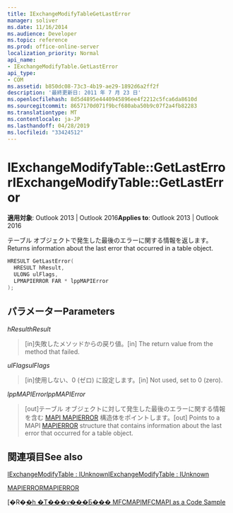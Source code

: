```yaml
---
title: IExchangeModifyTableGetLastError
manager: soliver
ms.date: 11/16/2014
ms.audience: Developer
ms.topic: reference
ms.prod: office-online-server
localization_priority: Normal
api_name:
- IExchangeModifyTable.GetLastError
api_type:
- COM
ms.assetid: b850dc08-73c3-4b19-ae29-1892d6a2ff2f
description: '最終更新日: 2011 年 7 月 23 日'
ms.openlocfilehash: 8d5d4895e4440945896ee4f2212c5fca6da8610d
ms.sourcegitcommit: 8657170d071f9bcf680aba50b9c07f2a4fb82283
ms.translationtype: MT
ms.contentlocale: ja-JP
ms.lasthandoff: 04/28/2019
ms.locfileid: "33424512"
---
```

# <a name="iexchangemodifytablegetlasterror"></a><span data-ttu-id="fcba2-103">IExchangeModifyTable::GetLastError</span><span class="sxs-lookup"><span data-stu-id="fcba2-103">IExchangeModifyTable::GetLastError</span></span>

  
  
<span data-ttu-id="fcba2-104">**適用対象**: Outlook 2013 | Outlook 2016</span><span class="sxs-lookup"><span data-stu-id="fcba2-104">**Applies to**: Outlook 2013 | Outlook 2016</span></span> 
  
<span data-ttu-id="fcba2-105">テーブル オブジェクトで発生した最後のエラーに関する情報を返します。</span><span class="sxs-lookup"><span data-stu-id="fcba2-105">Returns information about the last error that occurred in a table object.</span></span>
  
```cpp
HRESULT GetLastError( 
  HRESULT hResult, 
  ULONG ulFlags, 
  LPMAPIERROR FAR * lppMAPIError 
); 
```

## <a name="parameters"></a><span data-ttu-id="fcba2-106">パラメーター</span><span class="sxs-lookup"><span data-stu-id="fcba2-106">Parameters</span></span>

 <span data-ttu-id="fcba2-107">_hResult_</span><span class="sxs-lookup"><span data-stu-id="fcba2-107">_hResult_</span></span>
  
> <span data-ttu-id="fcba2-108">[in]失敗したメソッドからの戻り値。</span><span class="sxs-lookup"><span data-stu-id="fcba2-108">[in] The return value from the method that failed.</span></span>
    
 <span data-ttu-id="fcba2-109">_ulFlags_</span><span class="sxs-lookup"><span data-stu-id="fcba2-109">_ulFlags_</span></span>
  
> <span data-ttu-id="fcba2-110">[in]使用しない、0 (ゼロ) に設定します。</span><span class="sxs-lookup"><span data-stu-id="fcba2-110">[in] Not used, set to 0 (zero).</span></span>
    
 <span data-ttu-id="fcba2-111">_lppMAPIError_</span><span class="sxs-lookup"><span data-stu-id="fcba2-111">_lppMAPIError_</span></span>
  
> <span data-ttu-id="fcba2-112">[out]テーブル オブジェクトに対して発生した最後のエラーに関する情報を含む [MAPI MAPIERROR](mapierror.md) 構造体をポイントします。</span><span class="sxs-lookup"><span data-stu-id="fcba2-112">[out] Points to a MAPI [MAPIERROR](mapierror.md) structure that contains information about the last error that occurred for a table object.</span></span> 
    
## <a name="see-also"></a><span data-ttu-id="fcba2-113">関連項目</span><span class="sxs-lookup"><span data-stu-id="fcba2-113">See also</span></span>



[<span data-ttu-id="fcba2-114">IExchangeModifyTable : IUnknown</span><span class="sxs-lookup"><span data-stu-id="fcba2-114">IExchangeModifyTable : IUnknown</span></span>](iexchangemodifytableiunknown.md)
  
[<span data-ttu-id="fcba2-115">MAPIERROR</span><span class="sxs-lookup"><span data-stu-id="fcba2-115">MAPIERROR</span></span>](mapierror.md)


<span data-ttu-id="fcba2-116">[�R�[�h �T���v���Ƃ��� MFCMAPI](mfcmapi-as-a-code-sample.md)</span><span class="sxs-lookup"><span data-stu-id="fcba2-116">[MFCMAPI as a Code Sample](mfcmapi-as-a-code-sample.md)</span></span>

